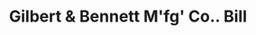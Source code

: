 ---
doi: 10.7916/D8BC59MM
date_other: '1891'
date_other_textual: '1891'
form: printed ephemera
genre:
- Invoices
name:
- Gilbert & Bennett M'fg' Co.
object_in_context_url: https://biggert.cul.columbia.edu/items/view/ave_biggert_01007
subject_hierarchical_geographic:
- New York, New York, United States
subject_name:
- Gilbert & Bennett M'fg' Co.
title: Gilbert & Bennett M'fg' Co.. Bill
sort_title: Gilbert & Bennett M'fg' Co.. Bill
call_number: ave_biggert_01007
coordinates:
- 40.71277777777778,-74.00583333333333
pid: ave_biggert_01007
identifiers: ave_biggert_01007
thumbnail: https://derivativo-2.library.columbia.edu/iiif/2/ldpd:344406/full/!256,256/0/native.jpg
permalink: /biggert/ave_biggert_01007/
layout: iiif-image-page
---